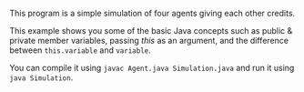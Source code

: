 This program is a simple simulation of four agents giving each other credits.

This example shows you some of the basic Java concepts such as public & private member variables, passing _this_ as an argument, and the difference between  ``this.variable`` and ``variable``.

You can compile it using ``javac Agent.java Simulation.java`` and run it using ``java Simulation``.
